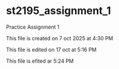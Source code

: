 # st2195\_assignment\_1

Practice Assignment 1

This file is created on 7 oct 2025 at 4:30 PM



This file is edited on 17 oct at 5:16 PM

This file is efited ar 5:24 PM
